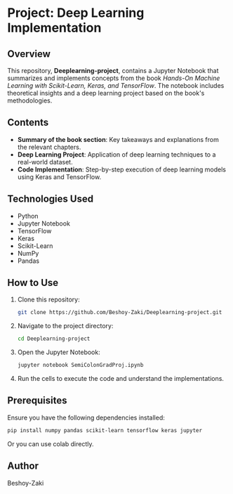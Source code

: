 # Project: Deep Learning Implementation

## Overview

This repository, **Deeplearning-project**, contains a Jupyter Notebook that summarizes and implements concepts from the book *Hands-On Machine Learning with Scikit-Learn, Keras, and TensorFlow*. The notebook includes theoretical insights and a deep learning project based on the book's methodologies.

## Contents

- **Summary of the book section**: Key takeaways and explanations from the relevant chapters.
- **Deep Learning Project**: Application of deep learning techniques to a real-world dataset.
- **Code Implementation**: Step-by-step execution of deep learning models using Keras and TensorFlow.

## Technologies Used

- Python
- Jupyter Notebook
- TensorFlow
- Keras
- Scikit-Learn
- NumPy
- Pandas

## How to Use

1. Clone this repository:
   ```bash
   git clone https://github.com/Beshoy-Zaki/Deeplearning-project.git
   ```
2. Navigate to the project directory:
   ```bash
   cd Deeplearning-project
   ```
3. Open the Jupyter Notebook:
   ```bash
   jupyter notebook SemiColonGradProj.ipynb
   ```
4. Run the cells to execute the code and understand the implementations.

## Prerequisites

Ensure you have the following dependencies installed:

```bash
pip install numpy pandas scikit-learn tensorflow keras jupyter
```
Or you can use colab directly.

## Author

Beshoy-Zaki

